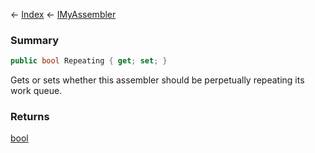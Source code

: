 ← [Index](Api-Index) ← [IMyAssembler](Sandbox.ModAPI.Ingame.IMyAssembler)

### Summary

```csharp
public bool Repeating { get; set; }
```

Gets or sets whether this assembler should be perpetually repeating its work queue.

### Returns

[bool](System.Boolean)

